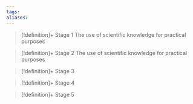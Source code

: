 ```yaml
---
tags:
aliases:
---
```


> [!definition]+ Stage 1
> The use of scientific knowledge for practical purposes

> [!definition]+ Stage 2
> The use of scientific knowledge for practical purposes

> [!definition]+ Stage 3
>

> [!definition]+ Stage 4
>

> [!definition]+ Stage 5
>



